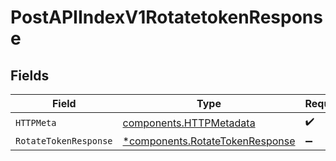 # PostAPIIndexV1RotatetokenResponse


## Fields

| Field                                                                             | Type                                                                              | Required                                                                          | Description                                                                       |
| --------------------------------------------------------------------------------- | --------------------------------------------------------------------------------- | --------------------------------------------------------------------------------- | --------------------------------------------------------------------------------- |
| `HTTPMeta`                                                                        | [components.HTTPMetadata](../../models/components/httpmetadata.md)                | :heavy_check_mark:                                                                | N/A                                                                               |
| `RotateTokenResponse`                                                             | [*components.RotateTokenResponse](../../models/components/rotatetokenresponse.md) | :heavy_minus_sign:                                                                | OK                                                                                |